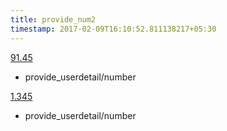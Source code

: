 ```yaml
---
title: provide_num2
timestamp: 2017-02-09T16:10:52.811138217+05:30
---
```


[91.45](number/number)
* provide_userdetail/number

[1.345](number/number)
* provide_userdetail/number
